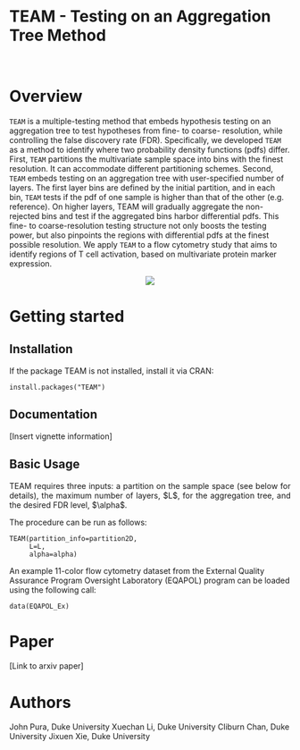 # TEAM - Testing on an Aggregation Tree Method

&nbsp;

# Overview 

<p align="justify"> 

`TEAM` is a multiple-testing method that embeds hypothesis testing on an aggregation tree to test hypotheses from fine- to coarse- resolution, while controlling the false discovery rate (FDR). Specifically, we developed `TEAM` as a method to identify where two probability density functions (pdfs) differ. First, `TEAM` partitions the multivariate sample space into bins with the finest resolution. It can accommodate different partitioning schemes. Second, `TEAM` embeds testing on an aggregation tree with user-specified number of layers. The first layer bins are defined by the initial partition, and in each bin, `TEAM` tests if the pdf of one sample is higher than that of the other (e.g. reference). On higher layers, TEAM will gradually aggregate the non-rejected bins and test if the aggregated bins harbor differential pdfs. This fine- to coarse-resolution testing structure not only boosts the testing power, but also pinpoints the regions with differential pdfs at the finest possible resolution. We apply `TEAM` to a flow cytometry study that aims to identify regions of T cell activation, based on multivariate protein marker expression.
  
 </p>

<div style="text-align:center">
  <img src="https://gitlab.oit.duke.edu/jichunxie/xie-lab-software_team/-/blob/main/inst/TEAM.png"  align="middle"/>
</div>

# Getting started

## Installation

If the package TEAM is not installed, install it via CRAN:
  
```{r,eval=FALSE}
install.packages("TEAM")
```
## Documentation

[Insert vignette information]

## Basic Usage
<p align="justify">
TEAM requires three inputs: a partition on the sample space (see below for details), the maximum number of layers, $L$, for the aggregation tree, and the desired FDR level, $\alpha$.

The procedure can be run as follows:
</p>
 
```{r, eval=FALSE}
TEAM(partition_info=partition2D,
     L=L,
     alpha=alpha)
```

An example 11-color flow cytometry dataset from the External Quality Assurance Program Oversight Laboratory (EQAPOL) program can be loaded using the following call:

```{r, eval=FALSE}
data(EQAPOL_Ex)
```

# Paper

[Link to arxiv paper]

# Authors

John Pura, Duke University 
Xuechan Li, Duke University
Cliburn Chan, Duke University
Jixuen Xie, Duke University
